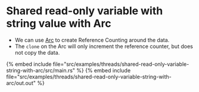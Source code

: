 # Shared read-only variable with string value with Arc

* We can use [Arc](https://doc.rust-lang.org/std/sync/struct.Arc.html) to create Reference Counting around the data.
* The `clone` on the Arc will only increment the reference counter, but does not copy the data.

{% embed include file="src/examples/threads/shared-read-only-variable-string-with-arc/src/main.rs" %}
{% embed include file="src/examples/threads/shared-read-only-variable-string-with-arc/out.out" %}



